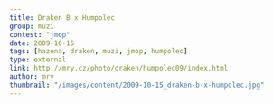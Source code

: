 ```yaml
---
title: Draken B x Humpolec
group: muzi
contest: "jmop"
date: 2009-10-15
tags: [hazena, draken, muzi, jmop, humpolec]
type: external
link: http://mry.cz/photo/draken/humpolec09/index.html
author: mry
thumbnail: "/images/content/2009-10-15_draken-b-x-humpolec.jpg"
---
```

